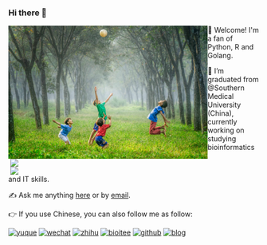 ### Hi there 👋



<!--
**shenweiyan/shenweiyan** is a ✨ _special_ ✨ repository because its `README.md` (this file) appears on your GitHub profile.

Here are some ideas to get you started:

- 🔭 I’m currently working on ...
- 🌱 I’m currently learning ...
- 👯 I’m looking to collaborate on ...
- 🤔 I’m looking for help with ...
- 💬 Ask me about ...
- 📫 How to reach me: ...
- 😄 Pronouns: ...
- ⚡ Fun fact: ...
-->
<img align="left" src="img.jpg" width="400">
<img align="right" src="https://github-readme-stats.vercel.app/api?username=shenweiyan&show_icons=true" width="500">
<img align="right" src="https://github-readme-stats.vercel.app/api/top-langs/?username=shenweiyan&hide=html,jupyter%20notebook,javascript&layout=compact&langs_count=10" width="500">
                        
:wave: Welcome! I'm a fan of Python, R and Golang. 
 
:school: I’m graduated from @Southern Medical University (China), currently working on studying bioinformatics and IT skills.
 
:writing_hand: Ask me anything [here](https://github.com/shenweiyan/shenweiyan/issues) or by [email](mailto:ishenweiyan@foxmail.com).
 
:point_right: If you use Chinese, you can also follow me as follow:
 
[![yuque](https://img.shields.io/badge/沈维燕-语雀知识库-blueviolet)](https://www.yuque.com/shenweiyan) [![wechat](https://img.shields.io/badge/沈维燕-微信公众号-important)](https://apps-db.oss-cn-shenzhen.aliyuncs.com/bioitee/bioitee.png) [![zhihu](https://img.shields.io/badge/沈维燕-知乎-blue)](https://www.zhihu.com/people/shenweiyan) [![bioitee](https://img.shields.io/badge/沈维燕-BioIT爱好者-green)](https://www.bioitee.com/) [![github](https://img.shields.io/badge/沈维燕-GitHub-red)](https://github.com/shenweiyan) [![blog](https://img.shields.io/badge/沈维燕-博客-blueviolet)](https://shen.bioitee.com/)
 



